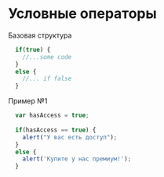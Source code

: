 # Условные операторы
Базовая структура
```javascript
  if(true) {
    //...some code
  }
  else {
    //... if false
  }
```
Пример №1
```javascript
  var hasAccess = true;
  
  if(hasAccess == true) {
    alert("У вас есть доступ");
  }
  else {
    alert('Купите у нас премиум!');
  }
```

